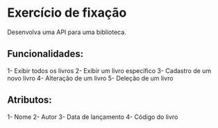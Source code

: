 # Exercício de fixação


Desenvolva uma API para uma biblioteca.

## Funcionalidades:

1- Exibir todos os livros
2- Exibir um livro específico
3- Cadastro de um novo livro
4- Alteração de um livro
5- Deleção de um livro


## Atributos:

1- Nome
2- Autor
3- Data de lançamento
4- Código do livro
